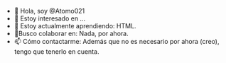 - 👋 Hola, soy @Atomo021
- 👀 Estoy interesado en ...
- 🌱 Estoy actualmente aprendiendo: HTML.
- 💞️Busco colaborar en: Nada, por ahora.
- 📫 Cómo contactarme: Además que no es necesario por ahora (creo), tengo que tenerlo en cuenta.

<!--
Atomo021/Atomo021 es un repositorio ✨ especial ✨ porque su `README.md` (este archivo) aparece en tu perfil de GitHub.
Puede hacer clic en el enlace Vista previa para ver los cambios.
-->

